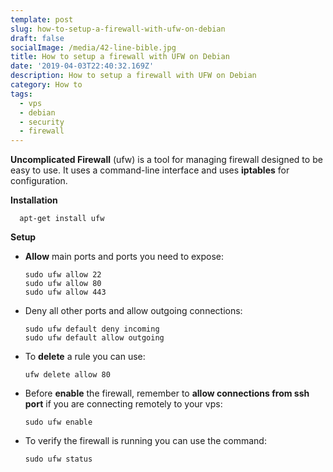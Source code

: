 ```yaml
---
template: post
slug: how-to-setup-a-firewall-with-ufw-on-debian
draft: false
socialImage: /media/42-line-bible.jpg
title: How to setup a firewall with UFW on Debian
date: '2019-04-03T22:40:32.169Z'
description: How to setup a firewall with UFW on Debian
category: How to
tags:
  - vps
  - debian
  - security
  - firewall
---
```

**Uncomplicated Firewall** (ufw) is a tool for managing firewall designed to be easy to use. It uses a command-line interface and uses **iptables** for configuration.

**Installation**

```shell
  apt-get install ufw
```

**Setup**

* **Allow** main ports and ports you need to expose:

  ```shell
  sudo ufw allow 22
  sudo ufw allow 80
  sudo ufw allow 443
  ```

* Deny all other ports and allow outgoing connections:

  ```shell
  sudo ufw default deny incoming
  sudo ufw default allow outgoing
  ```
* To **delete** a rule you can use: 

  ```shell
  ufw delete allow 80
  ```

* Before **enable** the firewall, remember to <b>allow connections from ssh port</b> if you are connecting remotely to your vps:

  ```shell
  sudo ufw enable
  ```

* To verify the firewall is running you can use the command:

  ```shell
  sudo ufw status
  ```